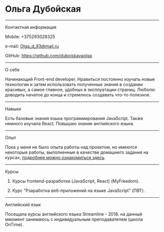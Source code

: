 # Ольга Дубойская

---
  Контактная информация


  Mobile: +375293028325


  e-mail: <Olga_d_93@mail.ru>


  GitHub: <https://github.com/duboiskayaolga>


---
  О себе

  Начинающий Front-end developer. Нравиться постоянно изучать новые технологии и затем использовать полученные знания в создании красивых, а самое главное, удобных в эксплуатации страниц. Люболю доводить начатое до конца и стремлюсь создавать что-то полезное.


---
  Навыки
  
  
  Есть базовые знания языка программирования JavaScript. Также немного изучала React.
  Повышаю знание английского языка. 


---
  Опыт

  Пока у меня не было опыта работы над проектом, но имеются некоторые работы, выполненные в качестве домашнего задания на курсах, [подробнее можно ознакомиться здесь](https://duboiskayaolga.github.io).


---
  Курсы

  1.  Курсы frontend-разработки (JavaScript, React) (MyFreedom).
  
  2.  Курс "Рзаработка веб-приложений на языке JavaScript" (ПВТ).

---
  Английский язык

  Посещала курсы английского языка Streamline - 2018.
  на данный ммомент занимаюсь с индивидуальным преподавателем (школа OnTime).

